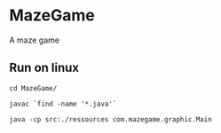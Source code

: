 # MazeGame
A maze game

Run on linux
-
<code>cd MazeGame/</code>

<code>javac \`find -name '*.java'\`</code>

<code>java -cp src:./ressources com.mazegame.graphic.Main</code>
